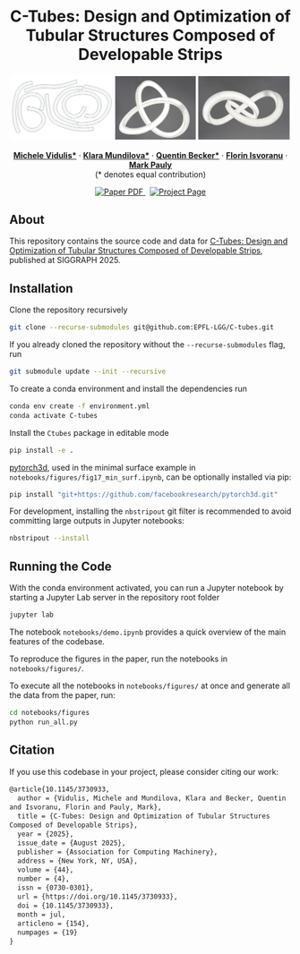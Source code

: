 <p align="center">

  <h1 align="center">C-Tubes: Design and Optimization of Tubular Structures Composed of Developable Strips</h1>

  ![Teaser](./images/Teaser.png)

  <p align="center">
    <a href="https://people.epfl.ch/michele.vidulis?lang=en"><strong>Michele Vidulis*</strong></a>
    · 
    <a href="https://klaramundilova.com/"><strong>Klara Mundilova*</strong></a>
    · 
    <a href="https://qbecky.github.io/"><strong>Quentin Becker*</strong></a>
    · 
    <a href="https://people.epfl.ch/florin.isvoranu"><strong>Florin Isvoranu</strong></a>
    · 
    <a href="https://people.epfl.ch/mark.pauly"><strong>Mark Pauly</strong></a>
    <br />
    (* denotes equal contribution)
  </p>
</p>

<p align="center">
  <a href='https://infoscience.epfl.ch/entities/publication/797b6605-04d1-4632-9f1b-bb3cfdade33a'>
    <img src='https://img.shields.io/badge/Paper-PDF-red?style=flat-square' alt='Paper PDF'>
  </a>
  <a href='https://go.epfl.ch/c-tubes/' style='padding-left: 0.5rem;'>
    <img src='https://img.shields.io/badge/Project-Page-blue?style=flat-square' alt='Project Page'>
  </a>
</p>



## About

This repository contains the source code and data for [C-Tubes: Design and Optimization of Tubular Structures Composed of Developable Strips](https://go.epfl.ch/c-tubes/), published at SIGGRAPH 2025.


## Installation

Clone the repository recursively

```bash
git clone --recurse-submodules git@github.com:EPFL-LGG/C-tubes.git
```

If you already cloned the repository without the `--recurse-submodules` flag, run

```bash
git submodule update --init --recursive
```

To create a conda environment and install the dependencies run

```bash
conda env create -f environment.yml
conda activate C-tubes
```

Install the `Ctubes` package in editable mode

```bash
pip install -e .
```

[pytorch3d](https://pytorch3d.org/), used in the minimal surface example in `notebooks/figures/fig17_min_surf.ipynb`, can be optionally installed via pip:

```bash
pip install "git+https://github.com/facebookresearch/pytorch3d.git"
```

For development, installing the `nbstripout` git filter is recommended to avoid committing large outputs in Jupyter notebooks:

```bash
nbstripout --install
```

## Running the Code

With the conda environment activated, you can run a Jupyter notebook by starting a Jupyter Lab server in the repository root folder

```bash
jupyter lab
```

The notebook `notebooks/demo.ipynb` provides a quick overview of the main features of the codebase.

To reproduce the figures in the paper, run the notebooks in `notebooks/figures/`.

To execute all the notebooks in `notebooks/figures/` at once and generate all the data from the paper, run:

```bash
cd notebooks/figures
python run_all.py
```


## Citation

If you use this codebase in your project, please consider citing our work:
```
@article{10.1145/3730933,
  author = {Vidulis, Michele and Mundilova, Klara and Becker, Quentin and Isvoranu, Florin and Pauly, Mark},
  title = {C-Tubes: Design and Optimization of Tubular Structures Composed of Developable Strips},
  year = {2025},
  issue_date = {August 2025},
  publisher = {Association for Computing Machinery},
  address = {New York, NY, USA},
  volume = {44},
  number = {4},
  issn = {0730-0301},
  url = {https://doi.org/10.1145/3730933},
  doi = {10.1145/3730933},
  month = jul,
  articleno = {154},
  numpages = {19}
}
```